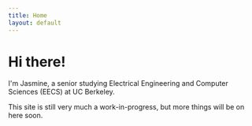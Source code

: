 ```yaml
---
title: Home
layout: default
---
```


# Hi there!
I'm Jasmine, a senior studying Electrical Engineering and Computer Sciences (EECS) at UC Berkeley.

This site is still very much a work-in-progress, but more things will be on here soon.
